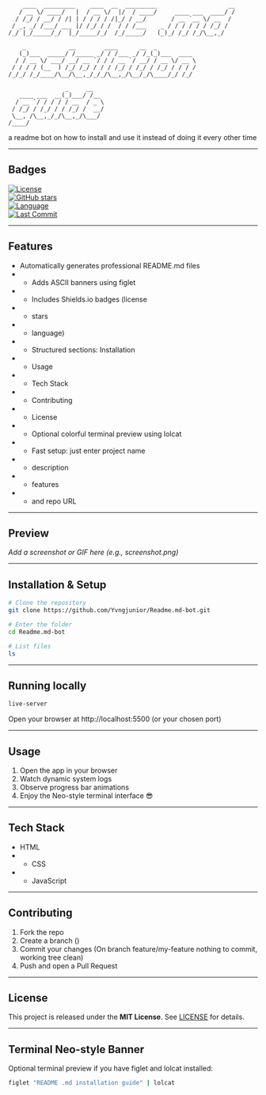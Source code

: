 ```
    ____  _________    ____  __  _________                    __
   / __ \/ ____/   |  / __ \/  |/  / ____/     ____ ___  ____/ /
  / /_/ / __/ / /| | / / / / /|_/ / __/       / __ `__ \/ __  / 
 / _, _/ /___/ ___ |/ /_/ / /  / / /___    _ / / / / / / /_/ /  
/_/ |_/_____/_/  |_/_____/_/  /_/_____/   (_)_/ /_/ /_/\__,_/   
                                                                
    _            __        ____      __  _           
   (_)___  _____/ /_____ _/ / /___ _/ /_(_)___  ____ 
  / / __ \/ ___/ __/ __ `/ / / __ `/ __/ / __ \/ __ \
 / / / / (__  ) /_/ /_/ / / / /_/ / /_/ / /_/ / / / /
/_/_/ /_/____/\__/\__,_/_/_/\__,_/\__/_/\____/_/ /_/ 
                                                     
                _     __   
   ____ ___  __(_)___/ /__ 
  / __ `/ / / / / __  / _ \
 / /_/ / /_/ / / /_/ /  __/
 \__, /\__,_/_/\__,_/\___/ 
/____/                     
```

a readme bot on how to install and use it instead of doing it every other time

---

## Badges
[![License](https://img.shields.io/badge/license-MIT-blue.svg)](https://github.com/Yvngjunior/Readme.md-bot.git)  
[![GitHub stars](https://img.shields.io/github/stars/Yvngjunior/Readme.md-bot.git?style=flat)](https://github.com/Yvngjunior/Readme.md-bot.git)  
[![Language](https://img.shields.io/github/languages/top/Yvngjunior/Readme.md-bot.git?style=flat)](https://github.com/Yvngjunior/Readme.md-bot.git)  
[![Last Commit](https://img.shields.io/github/last-commit/Yvngjunior/Readme.md-bot.git?style=flat)](https://github.com/Yvngjunior/Readme.md-bot.git)

---

## Features
- Automatically generates professional README.md files
- -  Adds ASCII banners using figlet
- -  Includes Shields.io badges (license
- -  stars
- -  language)
- -  Structured sections: Installation
- -  Usage
- -  Tech Stack
- -  Contributing
- -  License
- -  Optional colorful terminal preview using lolcat
- -  Fast setup: just enter project name
- -  description
- -  features
- -  and repo URL

---

## Preview
_Add a screenshot or GIF here (e.g., screenshot.png)_

---

## Installation & Setup

```bash
# Clone the repository
git clone https://github.com/Yvngjunior/Readme.md-bot.git

# Enter the folder
cd Readme.md-bot

# List files
ls
```

---

## Running locally

```bash
live-server
```

Open your browser at http://localhost:5500 (or your chosen port)

---

## Usage

1. Open the app in your browser  
2. Watch dynamic system logs  
3. Observe progress bar animations  
4. Enjoy the Neo-style terminal interface 😎

---

## Tech Stack
- HTML
- - CSS
- - JavaScript

---

## Contributing

1. Fork the repo  
2. Create a branch ()  
3. Commit your changes (On branch feature/my-feature
nothing to commit, working tree clean)  
4. Push and open a Pull Request  

---

## License

This project is released under the **MIT License**. See [LICENSE](LICENSE) for details.

---

## Terminal Neo-style Banner

Optional terminal preview if you have figlet and lolcat installed:

```bash
figlet "README .md installation guide" | lolcat
```

